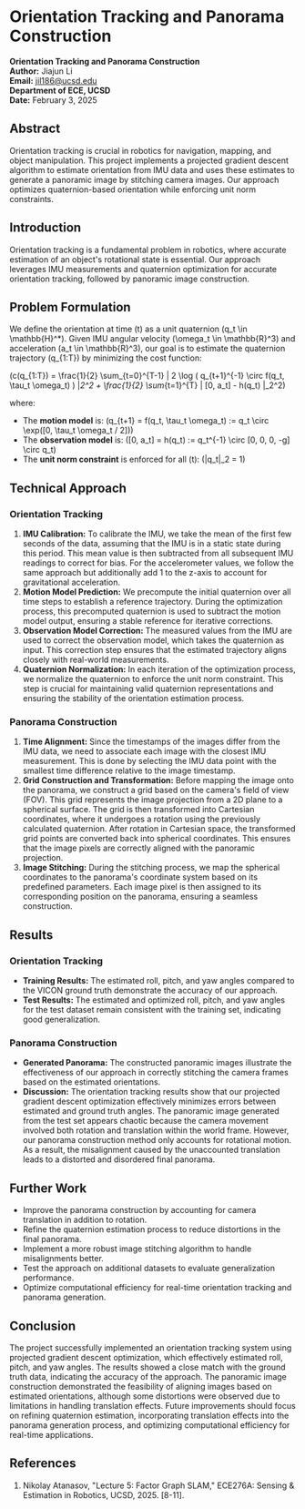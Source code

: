 # Orientation Tracking and Panorama Construction

**Orientation Tracking and Panorama Construction**\
**Author:** Jiajun Li\
**Email:** [jil186@ucsd.edu](mailto\:jil186@ucsd.edu)\
**Department of ECE, UCSD**\
**Date:** February 3, 2025

## Abstract

Orientation tracking is crucial in robotics for navigation, mapping, and object manipulation. This project implements a projected gradient descent algorithm to estimate orientation from IMU data and uses these estimates to generate a panoramic image by stitching camera images. Our approach optimizes quaternion-based orientation while enforcing unit norm constraints.

## Introduction

Orientation tracking is a fundamental problem in robotics, where accurate estimation of an object's rotational state is essential. Our approach leverages IMU measurements and quaternion optimization for accurate orientation tracking, followed by panoramic image construction.

## Problem Formulation

We define the orientation at time \(t\) as a unit quaternion \(q_t \in \mathbb{H}^*\). Given IMU angular velocity \(\omega_t \in \mathbb{R}^3\) and acceleration \(a_t \in \mathbb{R}^3\), our goal is to estimate the quaternion trajectory \(q_{1:T}\) by minimizing the cost function:

\(c(q_{1:T}) = \frac{1}{2} \sum_{t=0}^{T-1} \| 2 \log ( q_{t+1}^{-1} \circ f(q_t, \tau_t \omega_t) ) \|_2^2 + \frac{1}{2} \sum_{t=1}^{T} \| [0, a_t] - h(q_t) \|_2^2\)

where:

- The **motion model** is:
  \(q_{t+1} = f(q_t, \tau_t \omega_t) := q_t \circ \exp([0, \tau_t \omega_t / 2])\)
- The **observation model** is:
  \([0, a_t] = h(q_t) := q_t^{-1} \circ [0, 0, 0, -g] \circ q_t\)
- The **unit norm constraint** is enforced for all \(t\):
  \(\|q_t\|_2 = 1\)

## Technical Approach

### Orientation Tracking

1. **IMU Calibration:** To calibrate the IMU, we take the mean of the first few seconds of the data, assuming that the IMU is in a static state during this period. This mean value is then subtracted from all subsequent IMU readings to correct for bias. For the accelerometer values, we follow the same approach but additionally add 1 to the z-axis to account for gravitational acceleration.
2. **Motion Model Prediction:** We precompute the initial quaternion over all time steps to establish a reference trajectory. During the optimization process, this precomputed quaternion is used to subtract the motion model output, ensuring a stable reference for iterative corrections.
3. **Observation Model Correction:** The measured values from the IMU are used to correct the observation model, which takes the quaternion as input. This correction step ensures that the estimated trajectory aligns closely with real-world measurements.
4. **Quaternion Normalization:** In each iteration of the optimization process, we normalize the quaternion to enforce the unit norm constraint. This step is crucial for maintaining valid quaternion representations and ensuring the stability of the orientation estimation process.

### Panorama Construction

1. **Time Alignment:** Since the timestamps of the images differ from the IMU data, we need to associate each image with the closest IMU measurement. This is done by selecting the IMU data point with the smallest time difference relative to the image timestamp.
2. **Grid Construction and Transformation:** Before mapping the image onto the panorama, we construct a grid based on the camera's field of view (FOV). This grid represents the image projection from a 2D plane to a spherical surface. The grid is then transformed into Cartesian coordinates, where it undergoes a rotation using the previously calculated quaternion. After rotation in Cartesian space, the transformed grid points are converted back into spherical coordinates. This ensures that the image pixels are correctly aligned with the panoramic projection.
3. **Image Stitching:** During the stitching process, we map the spherical coordinates to the panorama's coordinate system based on its predefined parameters. Each image pixel is then assigned to its corresponding position on the panorama, ensuring a seamless construction.

## Results

### Orientation Tracking

- **Training Results:** The estimated roll, pitch, and yaw angles compared to the VICON ground truth demonstrate the accuracy of our approach.
- **Test Results:** The estimated and optimized roll, pitch, and yaw angles for the test dataset remain consistent with the training set, indicating good generalization.

### Panorama Construction

- **Generated Panorama:** The constructed panoramic images illustrate the effectiveness of our approach in correctly stitching the camera frames based on the estimated orientations.
- **Discussion:** The orientation tracking results show that our projected gradient descent optimization effectively minimizes errors between estimated and ground truth angles. The panoramic image generated from the test set appears chaotic because the camera movement involved both rotation and translation within the world frame. However, our panorama construction method only accounts for rotational motion. As a result, the misalignment caused by the unaccounted translation leads to a distorted and disordered final panorama.

## Further Work

- Improve the panorama construction by accounting for camera translation in addition to rotation.
- Refine the quaternion estimation process to reduce distortions in the final panorama.
- Implement a more robust image stitching algorithm to handle misalignments better.
- Test the approach on additional datasets to evaluate generalization performance.
- Optimize computational efficiency for real-time orientation tracking and panorama generation.

## Conclusion

The project successfully implemented an orientation tracking system using projected gradient descent optimization, which effectively estimated roll, pitch, and yaw angles. The results showed a close match with the ground truth data, indicating the accuracy of the approach. The panoramic image construction demonstrated the feasibility of aligning images based on estimated orientations, although some distortions were observed due to limitations in handling translation effects. Future improvements should focus on refining quaternion estimation, incorporating translation effects into the panorama generation process, and optimizing computational efficiency for real-time applications.

## References
1. Nikolay Atanasov, "Lecture 5: Factor Graph SLAM," ECE276A: Sensing \& Estimation in Robotics, UCSD, 2025. [8-11].

